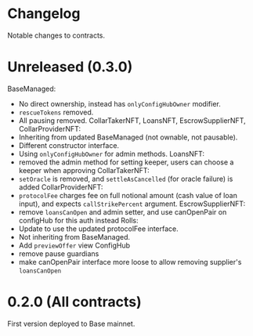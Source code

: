 # Changelog

Notable changes to contracts.

# Unreleased (0.3.0)

BaseManaged:
  - No direct ownership, instead has `onlyConfigHubOwner` modifier.
  - `rescueTokens` removed. 
  - All pausing removed.
CollarTakerNFT, LoansNFT, EscrowSupplierNFT, CollarProviderNFT:
  - Inheriting from updated BaseManaged (not ownable, not pausable).
  - Different constructor interface. 
  - Using `onlyConfigHubOwner` for admin methods.
LoansNFT:
  - removed the admin method for setting keeper, users can choose a keeper when approving
CollarTakerNFT:
  - `setOracle` is removed, and `settleAsCancelled` (for oracle failure) is added 
CollarProviderNFT:
  - `protocolFee` charges fee on full notional amount (cash value of loan input), and expects `callStrikePercent` argument.
EscrowSupplierNFT:
  - remove `loansCanOpen` and admin setter, and use canOpenPair on configHub for this auth instead
Rolls:
  - Update to use the updated protocolFee interface.
  - Not inheriting from BaseManaged.
  - Add `previewOffer` view 
ConfigHub
  - remove pause guardians
  - make canOpenPair interface more loose to allow removing supplier's `loansCanOpen`    

# 0.2.0 (All contracts)

First version deployed to Base mainnet. 
